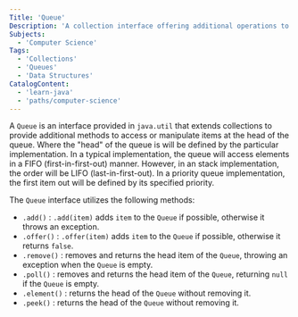 ```yaml
---
Title: 'Queue'
Description: 'A collection interface offering additional operations to access or manipulate items at the head of the queue.'
Subjects:
  - 'Computer Science'
Tags:
  - 'Collections'
  - 'Queues'
  - 'Data Structures'
CatalogContent:
  - 'learn-java'
  - 'paths/computer-science'
---
```


A `Queue` is an interface provided in `java.util` that extends collections to provide additional methods to access or manipulate items at the head of the queue. Where the "head" of the queue is will be defined by the particular implementation. In a typical implementation, the queue will access elements in a FIFO (first-in-first-out) manner. However, in an stack implementation, the order will be LIFO (last-in-first-out). In a priority queue implementation, the first item out will be defined by its specified priority.

The `Queue` interface utilizes the following methods:

- `.add()` : `.add(item)` adds `item` to the `Queue` if possible, otherwise it throws an exception.
- `.offer()` : `.offer(item)` adds `item` to the `Queue` if possible, otherwise it returns `false`.
- `.remove()` : removes and returns the head item of the `Queue`, throwing an exception when the `Queue` is empty.
- `.poll()` : removes and returns the head item of the `Queue`, returning `null` if the `Queue` is empty.
- `.element()` : returns the head of the `Queue` without removing it.
- `.peek()` : returns the head of the `Queue` without removing it.
